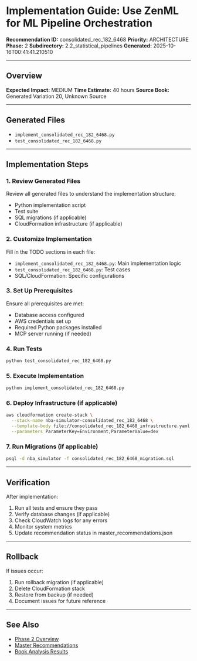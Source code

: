 # Implementation Guide: Use ZenML for ML Pipeline Orchestration

**Recommendation ID:** consolidated_rec_182_6468
**Priority:** ARCHITECTURE
**Phase:** 2
**Subdirectory:** 2.2_statistical_pipelines
**Generated:** 2025-10-16T00:41:41.210510

---

## Overview



**Expected Impact:** MEDIUM
**Time Estimate:** 40 hours
**Source Book:** Generated Variation 20, Unknown Source

---

## Generated Files

- `implement_consolidated_rec_182_6468.py`
- `test_consolidated_rec_182_6468.py`

---

## Implementation Steps

### 1. Review Generated Files

Review all generated files to understand the implementation structure:
- Python implementation script
- Test suite
- SQL migrations (if applicable)
- CloudFormation infrastructure (if applicable)

### 2. Customize Implementation

Fill in the TODO sections in each file:
- `implement_consolidated_rec_182_6468.py`: Main implementation logic
- `test_consolidated_rec_182_6468.py`: Test cases
- SQL/CloudFormation: Specific configurations

### 3. Set Up Prerequisites

Ensure all prerequisites are met:
- Database access configured
- AWS credentials set up
- Required Python packages installed
- MCP server running (if needed)

### 4. Run Tests

```bash
python test_consolidated_rec_182_6468.py
```

### 5. Execute Implementation

```bash
python implement_consolidated_rec_182_6468.py
```

### 6. Deploy Infrastructure (if applicable)

```bash
aws cloudformation create-stack \
  --stack-name nba-simulator-consolidated_rec_182_6468 \
  --template-body file://consolidated_rec_182_6468_infrastructure.yaml \
  --parameters ParameterKey=Environment,ParameterValue=dev
```

### 7. Run Migrations (if applicable)

```bash
psql -d nba_simulator -f consolidated_rec_182_6468_migration.sql
```

---

## Verification

After implementation:
1. Run all tests and ensure they pass
2. Verify database changes (if applicable)
3. Check CloudWatch logs for any errors
4. Monitor system metrics
5. Update recommendation status in master_recommendations.json

---

## Rollback

If issues occur:
1. Run rollback migration (if applicable)
2. Delete CloudFormation stack
3. Restore from backup (if needed)
4. Document issues for future reference

---

## See Also

- [Phase 2 Overview](/Users/ryanranft/nba-simulator-aws/docs/phases/phase_2/)
- [Master Recommendations](/Users/ryanranft/nba-mcp-synthesis/analysis_results/master_recommendations.json)
- [Book Analysis Results](/Users/ryanranft/nba-mcp-synthesis/analysis_results/)
